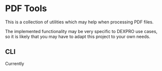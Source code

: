 # PDF Tools

This is a collection of utilities which may help when processing PDF
files.

The implemented functionality may be very specific to DEXPRO use cases,
so it is likely that you may have to adapt this project to your own needs.

## CLI

Currently
